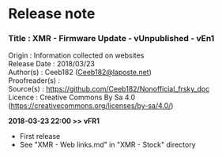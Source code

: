 # Release note

### Title : XMR - Firmware Update - vUnpublished - vEn1  
Origin : Information collected on websites  
Release Date : 2018/03/23  
Author(s) : Ceeb182 (Ceeb182@laposte.net)  
Proofreader(s) :   
Source(s) : https://github.com/Ceeb182/Nonofficial_frsky_doc  
Licence : Creative Commons By Sa 4.0 (https://creativecommons.org/licenses/by-sa/4.0/)  


**2018-03-23 22:00 >> vFR1**
- First release  
- See "XMR - Web links.md" in "XMR - Stock" directory